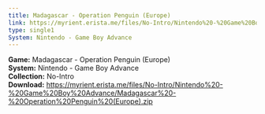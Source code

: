 ```yaml
---
title: Madagascar - Operation Penguin (Europe)
link: https://myrient.erista.me/files/No-Intro/Nintendo%20-%20Game%20Boy%20Advance/Madagascar%20-%20Operation%20Penguin%20(Europe).zip
type: single1
System: Nintendo - Game Boy Advance
---
```

<b>Game:</b> Madagascar - Operation Penguin (Europe)<br>
<b>System:</b> Nintendo - Game Boy Advance<br>
<b>Collection:</b> No-Intro<br>
<b>Download:</b> https://myrient.erista.me/files/No-Intro/Nintendo%20-%20Game%20Boy%20Advance/Madagascar%20-%20Operation%20Penguin%20(Europe).zip